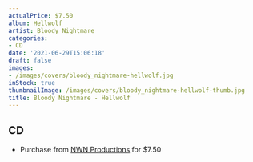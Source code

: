 ```yaml
---
actualPrice: $7.50
album: Hellwolf
artist: Bloody Nightmare
categories:
- CD
date: '2021-06-29T15:06:18'
draft: false
images:
- /images/covers/bloody_nightmare-hellwolf.jpg
inStock: true
thumbnailImage: /images/covers/bloody_nightmare-hellwolf-thumb.jpg
title: Bloody Nightmare - Hellwolf
---
```


## CD
* Purchase from [NWN Productions](http://shop.nwnprod.com/index.php?route=product/product&path=93&product_id=6850&sort=pd.name&order=ASC) for $7.50
